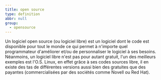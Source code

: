 ```yaml
---
title: open source
type: definition
abbr: null
group:
  - opensource
---
```

Un logiciel open source (ou logiciel libre) est un logiciel dont le code est disponible pour tout le monde ce qui permet à n'importe quel programmateur d'améliorer et/ou de personnaliser le logiciel à ses besoins. Néanmoins, un logiciel libre n'est pas pour autant gratuit, l'un des meilleurs exemples est l'O.S. Linux, en effet grâce à ses codes sources libre, il en existe des tas de différentes versions aussi bien des gratuites que des payantes (commercialisées par des sociétés comme Novell ou Red Hat).
